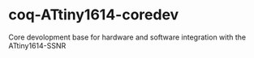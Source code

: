 # coq-ATtiny1614-coredev
Core devolopment base for hardware and software integration with the ATtiny1614-SSNR
